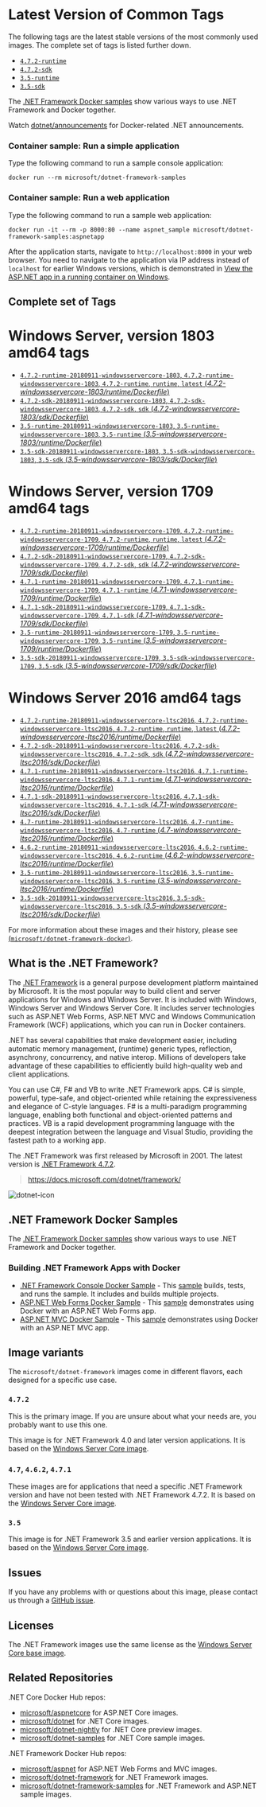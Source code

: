 # Latest Version of Common Tags

The following tags are the latest stable versions of the most commonly used images. The complete set of tags is listed further down.

- [`4.7.2-runtime`](https://github.com/Microsoft/dotnet-framework-docker/blob/master/4.7.2-windowsservercore-ltsc2016/runtime/Dockerfile)
- [`4.7.2-sdk`](https://github.com/Microsoft/dotnet-framework-docker/blob/master/4.7.2-windowsservercore-ltsc2016/sdk/Dockerfile)
- [`3.5-runtime`](https://github.com/Microsoft/dotnet-framework-docker/blob/master/3.5-windowsservercore-ltsc2016/runtime/Dockerfile)
- [`3.5-sdk`](https://github.com/Microsoft/dotnet-framework-docker/blob/master/3.5-windowsservercore-ltsc2016/sdk/Dockerfile)

The [.NET Framework Docker samples](https://github.com/Microsoft/dotnet-framework-docker/tree/master/samples/README.md) show various ways to use .NET Framework and Docker together.

Watch [dotnet/announcements](https://github.com/dotnet/announcements/labels/Docker) for Docker-related .NET announcements.

### Container sample: Run a simple application

Type the following command to run a sample console application:

```console
docker run --rm microsoft/dotnet-framework-samples
```

### Container sample: Run a web application

Type the following command to run a sample web application:

```console
docker run -it --rm -p 8000:80 --name aspnet_sample microsoft/dotnet-framework-samples:aspnetapp
```

After the application starts, navigate to `http://localhost:8000` in your web browser. You need to navigate to the application via IP address instead of `localhost` for earlier Windows versions, which is demonstrated in [View the ASP.NET app in a running container on Windows](https://github.com/microsoft/dotnet-framework-docker/blob/master/samples/aspnetapp/README.md#view-the-aspnet-app-in-a-running-container-on-windows).

## Complete set of Tags

# Windows Server, version 1803 amd64 tags

- [`4.7.2-runtime-20180911-windowsservercore-1803`, `4.7.2-runtime-windowsservercore-1803`, `4.7.2-runtime`, `runtime`, `latest` (*4.7.2-windowsservercore-1803/runtime/Dockerfile*)](https://github.com/Microsoft/dotnet-framework-docker/blob/master/4.7.2-windowsservercore-1803/runtime/Dockerfile)
- [`4.7.2-sdk-20180911-windowsservercore-1803`, `4.7.2-sdk-windowsservercore-1803`, `4.7.2-sdk`, `sdk` (*4.7.2-windowsservercore-1803/sdk/Dockerfile*)](https://github.com/Microsoft/dotnet-framework-docker/blob/master/4.7.2-windowsservercore-1803/sdk/Dockerfile)
- [`3.5-runtime-20180911-windowsservercore-1803`, `3.5-runtime-windowsservercore-1803`, `3.5-runtime` (*3.5-windowsservercore-1803/runtime/Dockerfile*)](https://github.com/Microsoft/dotnet-framework-docker/blob/master/3.5-windowsservercore-1803/runtime/Dockerfile)
- [`3.5-sdk-20180911-windowsservercore-1803`, `3.5-sdk-windowsservercore-1803`, `3.5-sdk` (*3.5-windowsservercore-1803/sdk/Dockerfile*)](https://github.com/Microsoft/dotnet-framework-docker/blob/master/3.5-windowsservercore-1803/sdk/Dockerfile)

# Windows Server, version 1709 amd64 tags

- [`4.7.2-runtime-20180911-windowsservercore-1709`, `4.7.2-runtime-windowsservercore-1709`, `4.7.2-runtime`, `runtime`, `latest` (*4.7.2-windowsservercore-1709/runtime/Dockerfile*)](https://github.com/Microsoft/dotnet-framework-docker/blob/master/4.7.2-windowsservercore-1709/runtime/Dockerfile)
- [`4.7.2-sdk-20180911-windowsservercore-1709`, `4.7.2-sdk-windowsservercore-1709`, `4.7.2-sdk`, `sdk` (*4.7.2-windowsservercore-1709/sdk/Dockerfile*)](https://github.com/Microsoft/dotnet-framework-docker/blob/master/4.7.2-windowsservercore-1709/sdk/Dockerfile)
- [`4.7.1-runtime-20180911-windowsservercore-1709`, `4.7.1-runtime-windowsservercore-1709`, `4.7.1-runtime` (*4.7.1-windowsservercore-1709/runtime/Dockerfile*)](https://github.com/Microsoft/dotnet-framework-docker/blob/master/4.7.1-windowsservercore-1709/runtime/Dockerfile)
- [`4.7.1-sdk-20180911-windowsservercore-1709`, `4.7.1-sdk-windowsservercore-1709`, `4.7.1-sdk` (*4.7.1-windowsservercore-1709/sdk/Dockerfile*)](https://github.com/Microsoft/dotnet-framework-docker/blob/master/4.7.1-windowsservercore-1709/sdk/Dockerfile)
- [`3.5-runtime-20180911-windowsservercore-1709`, `3.5-runtime-windowsservercore-1709`, `3.5-runtime` (*3.5-windowsservercore-1709/runtime/Dockerfile*)](https://github.com/Microsoft/dotnet-framework-docker/blob/master/3.5-windowsservercore-1709/runtime/Dockerfile)
- [`3.5-sdk-20180911-windowsservercore-1709`, `3.5-sdk-windowsservercore-1709`, `3.5-sdk` (*3.5-windowsservercore-1709/sdk/Dockerfile*)](https://github.com/Microsoft/dotnet-framework-docker/blob/master/3.5-windowsservercore-1709/sdk/Dockerfile)

# Windows Server 2016 amd64 tags

- [`4.7.2-runtime-20180911-windowsservercore-ltsc2016`, `4.7.2-runtime-windowsservercore-ltsc2016`, `4.7.2-runtime`, `runtime`, `latest` (*4.7.2-windowsservercore-ltsc2016/runtime/Dockerfile*)](https://github.com/Microsoft/dotnet-framework-docker/blob/master/4.7.2-windowsservercore-ltsc2016/runtime/Dockerfile)
- [`4.7.2-sdk-20180911-windowsservercore-ltsc2016`, `4.7.2-sdk-windowsservercore-ltsc2016`, `4.7.2-sdk`, `sdk` (*4.7.2-windowsservercore-ltsc2016/sdk/Dockerfile*)](https://github.com/Microsoft/dotnet-framework-docker/blob/master/4.7.2-windowsservercore-ltsc2016/sdk/Dockerfile)
- [`4.7.1-runtime-20180911-windowsservercore-ltsc2016`, `4.7.1-runtime-windowsservercore-ltsc2016`, `4.7.1-runtime` (*4.7.1-windowsservercore-ltsc2016/runtime/Dockerfile*)](https://github.com/Microsoft/dotnet-framework-docker/blob/master/4.7.1-windowsservercore-ltsc2016/runtime/Dockerfile)
- [`4.7.1-sdk-20180911-windowsservercore-ltsc2016`, `4.7.1-sdk-windowsservercore-ltsc2016`, `4.7.1-sdk` (*4.7.1-windowsservercore-ltsc2016/sdk/Dockerfile*)](https://github.com/Microsoft/dotnet-framework-docker/blob/master/4.7.1-windowsservercore-ltsc2016/sdk/Dockerfile)
- [`4.7-runtime-20180911-windowsservercore-ltsc2016`, `4.7-runtime-windowsservercore-ltsc2016`, `4.7-runtime` (*4.7-windowsservercore-ltsc2016/runtime/Dockerfile*)](https://github.com/Microsoft/dotnet-framework-docker/blob/master/4.7-windowsservercore-ltsc2016/runtime/Dockerfile)
- [`4.6.2-runtime-20180911-windowsservercore-ltsc2016`, `4.6.2-runtime-windowsservercore-ltsc2016`, `4.6.2-runtime` (*4.6.2-windowsservercore-ltsc2016/runtime/Dockerfile*)](https://github.com/Microsoft/dotnet-framework-docker/blob/master/4.6.2-windowsservercore-ltsc2016/runtime/Dockerfile)
- [`3.5-runtime-20180911-windowsservercore-ltsc2016`, `3.5-runtime-windowsservercore-ltsc2016`, `3.5-runtime` (*3.5-windowsservercore-ltsc2016/runtime/Dockerfile*)](https://github.com/Microsoft/dotnet-framework-docker/blob/master/3.5-windowsservercore-ltsc2016/runtime/Dockerfile)
- [`3.5-sdk-20180911-windowsservercore-ltsc2016`, `3.5-sdk-windowsservercore-ltsc2016`, `3.5-sdk` (*3.5-windowsservercore-ltsc2016/sdk/Dockerfile*)](https://github.com/Microsoft/dotnet-framework-docker/blob/master/3.5-windowsservercore-ltsc2016/sdk/Dockerfile)

For more information about these images and their history, please see [(`microsoft/dotnet-framework-docker`)](https://github.com/Microsoft/dotnet-framework-docker). 

## What is the .NET Framework?

The [.NET Framework](https://www.microsoft.com/net/framework) is a general purpose development platform maintained by Microsoft. It is the most popular way to build client and server applications for Windows and Windows Server. It is included with Windows, Windows Server and Windows Server Core. It includes server technologies such as ASP.NET Web Forms, ASP.NET MVC and Windows Communication Framework (WCF) applications, which you can run in Docker containers.

.NET has several capabilities that make development easier, including automatic memory management, (runtime) generic types, reflection, asynchrony, concurrency, and native interop. Millions of developers take advantage of these capabilities to efficiently build high-quality web and client applications.

You can use C#, F# and VB to write .NET Framework apps. C# is simple, powerful, type-safe, and object-oriented while retaining the expressiveness and elegance of C-style languages. F# is a multi-paradigm programming language, enabling both functional and object-oriented patterns and practices. VB is a rapid development programming language with the deepest integration between the language and Visual Studio, providing the fastest path to a working app.   

The .NET Framework was first released by Microsoft in 2001. The latest version is [.NET Framework 4.7.2](https://www.microsoft.com/net/framework).

> https://docs.microsoft.com/dotnet/framework/

![dotnet-icon](https://cloud.githubusercontent.com/assets/2608468/19951790/a0458278-a11d-11e6-86e4-660aaa22aa3c.png)

## .NET Framework Docker Samples

The [.NET Framework Docker samples](https://github.com/Microsoft/dotnet-framework-docker/tree/master/samples/README.md) show various ways to use .NET Framework and Docker together.

### Building .NET Framework Apps with Docker

* [.NET Framework Console Docker Sample](https://github.com/Microsoft/dotnet-framework-docker/tree/master/samples/dotnetapp/README.md) - This [sample](https://github.com/Microsoft/dotnet-framework-docker/tree/master/samples/dotnetapp/Dockerfile) builds, tests, and runs the sample. It includes and builds multiple projects.
* [ASP.NET Web Forms Docker Sample](https://github.com/Microsoft/dotnet-framework-docker/tree/master/samples/aspnetapp/README.md) - This [sample](https://github.com/Microsoft/dotnet-framework-docker/tree/master/samples/aspnetapp/Dockerfile) demonstrates using Docker with an ASP.NET Web Forms app.
* [ASP.NET MVC Docker Sample](https://github.com/Microsoft/dotnet-framework-docker/tree/master/samples/aspnetmvcapp/README.md) - This [sample](https://github.com/Microsoft/dotnet-framework-docker/tree/master/samples/aspnetmvcapp/Dockerfile) demonstrates using Docker with an ASP.NET MVC app.

## Image variants

The `microsoft/dotnet-framework` images come in different flavors, each designed for a specific use case.

### `4.7.2`

This is the primary image. If you are unsure about what your needs are, you probably want to use this one.

This image is for .NET Framework 4.0 and later version applications. It is based on the [Windows Server Core image](https://hub.docker.com/r/microsoft/windowsservercore/).

### `4.7`, `4.6.2`, `4.7.1`

These images are for applications that need a specific .NET Framework version and have not been tested with .NET Framework 4.7.2. It is based on the [Windows Server Core image](https://hub.docker.com/r/microsoft/windowsservercore/).

### `3.5`

This image is for .NET Framework 3.5 and earlier version applications.  It is based on the [Windows Server Core image](https://hub.docker.com/r/microsoft/windowsservercore/).

## Issues

If you have any problems with or questions about this image, please contact us through a [GitHub issue](https://github.com/microsoft/dotnet-framework-docker/issues).

## Licenses

The .NET Framework images use the same license as the [Windows Server Core base image](https://hub.docker.com/r/microsoft/windowsservercore/).

## Related Repositories

.NET Core Docker Hub repos:

* [microsoft/aspnetcore](https://hub.docker.com/r/microsoft/aspnetcore/) for ASP.NET Core images.
* [microsoft/dotnet](https://hub.docker.com/r/microsoft/dotnet/) for .NET Core images.
* [microsoft/dotnet-nightly](https://hub.docker.com/r/microsoft/dotnet-nightly/) for .NET Core preview images.
* [microsoft/dotnet-samples](https://hub.docker.com/r/microsoft/dotnet-samples/) for .NET Core sample images.

.NET Framework Docker Hub repos:

* [microsoft/aspnet](https://hub.docker.com/r/microsoft/aspnet/) for ASP.NET Web Forms and MVC images.
* [microsoft/dotnet-framework](https://hub.docker.com/r/microsoft/dotnet-framework/) for .NET Framework images.
* [microsoft/dotnet-framework-samples](https://hub.docker.com/r/microsoft/dotnet-framework-samples/) for .NET Framework and ASP.NET sample images.
